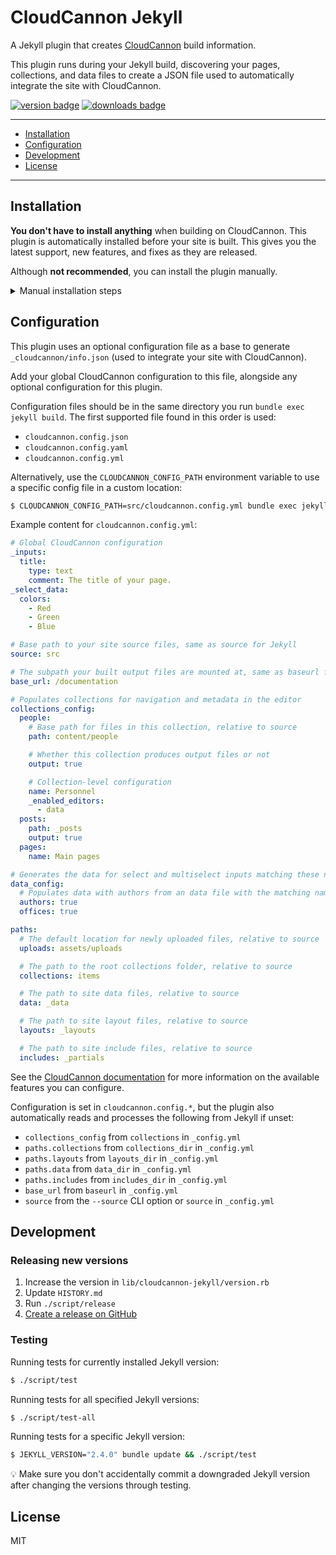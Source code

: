 # CloudCannon Jekyll

A Jekyll plugin that creates [CloudCannon](https://cloudcannon.com/) build information.

This plugin runs during your Jekyll build, discovering your pages, collections, and data files to
create a JSON file used to automatically integrate the site with CloudCannon.

[<img src="https://img.shields.io/gem/v/cloudcannon-jekyll?logo=rubygems" alt="version badge">](https://rubygems.org/gems/cloudcannon-jekyll)
[<img src="https://img.shields.io/gem/dt/cloudcannon-jekyll" alt="downloads badge">](https://rubygems.org/gems/cloudcannon-jekyll)

***

- [Installation](#installation)
- [Configuration](#configuration)
- [Development](#plugin-options)
- [License](#license)

***

## Installation

**You don't have to install anything** when building on CloudCannon. This plugin is automatically
installed before your site is built. This gives you the latest support, new features, and fixes
as they are released.

Although **not recommended**, you can install the plugin manually.

<details>
<summary>Manual installation steps</summary>

<blockquote>

When installing manually, you'll have to upgrade when new versions are released.
You could also follow these steps to debug an integration issue locally. This assumes you are using [Bundler](https://bundler.io/) to manage dependencies.

CloudCannon won't automatically install this plugin before builds if `cloudcannon-jekyll` is already installed.

```sh
$ bundle add cloudcannon-jekyll --group jekyll_plugins
```

Add the following to your `_config.yml` if you're listing plugins here as well:

```yaml
plugins:
  - cloudcannon-jekyll
```

💡 For Jekyll versions less than `v3.5.0`, use `gems` instead of `plugins`.

</blockquote>
</details>


## Configuration

This plugin uses an optional configuration file as a base to generate `_cloudcannon/info.json`
(used to integrate your site with CloudCannon).

Add your global CloudCannon configuration to this file, alongside any optional configuration for
this plugin.

Configuration files should be in the same directory you run `bundle exec jekyll build`. The first
supported file found in this order is used:

- `cloudcannon.config.json`
- `cloudcannon.config.yaml`
- `cloudcannon.config.yml`

Alternatively, use the `CLOUDCANNON_CONFIG_PATH` environment variable to use a specific config file
in a custom location:

```sh
$ CLOUDCANNON_CONFIG_PATH=src/cloudcannon.config.yml bundle exec jekyll build
```

Example content for `cloudcannon.config.yml`:

```yaml
# Global CloudCannon configuration
_inputs:
  title:
    type: text
    comment: The title of your page.
_select_data:
  colors:
    - Red
    - Green
    - Blue

# Base path to your site source files, same as source for Jekyll
source: src

# The subpath your built output files are mounted at, same as baseurl for Jekyll
base_url: /documentation

# Populates collections for navigation and metadata in the editor
collections_config:
  people:
    # Base path for files in this collection, relative to source
    path: content/people

    # Whether this collection produces output files or not
    output: true

    # Collection-level configuration
    name: Personnel
    _enabled_editors:
      - data
  posts:
    path: _posts
    output: true
  pages:
    name: Main pages

# Generates the data for select and multiselect inputs matching these names
data_config:
  # Populates data with authors from an data file with the matching name
  authors: true
  offices: true

paths:
  # The default location for newly uploaded files, relative to source
  uploads: assets/uploads

  # The path to the root collections folder, relative to source
  collections: items

  # The path to site data files, relative to source
  data: _data

  # The path to site layout files, relative to source
  layouts: _layouts

  # The path to site include files, relative to source
  includes: _partials
```

See the [CloudCannon documentation](https://cloudcannon.com/documentation/) for more information
on the available features you can configure.

Configuration is set in `cloudcannon.config.*`, but the plugin also automatically
reads and processes the following from Jekyll if unset:

- `collections_config` from `collections` in `_config.yml`
- `paths.collections` from `collections_dir` in `_config.yml`
- `paths.layouts` from `layouts_dir` in `_config.yml`
- `paths.data` from `data_dir` in `_config.yml`
- `paths.includes` from `includes_dir` in `_config.yml`
- `base_url` from `baseurl` in `_config.yml`
- `source` from the `--source` CLI option or `source` in `_config.yml`

## Development

### Releasing new versions

1. Increase the version in `lib/cloudcannon-jekyll/version.rb`
2. Update `HISTORY.md`
3. Run `./script/release`
3. [Create a release on GitHub](https://github.com/CloudCannon/cloudcannon-jekyll/releases/new)

### Testing

Running tests for currently installed Jekyll version:

```sh
$ ./script/test
```

Running tests for all specified Jekyll versions:

```sh
$ ./script/test-all
```

Running tests for a specific Jekyll version:

```sh
$ JEKYLL_VERSION="2.4.0" bundle update && ./script/test
```

💡 Make sure you don't accidentally commit a downgraded Jekyll version after changing the versions through testing.

## License

MIT
